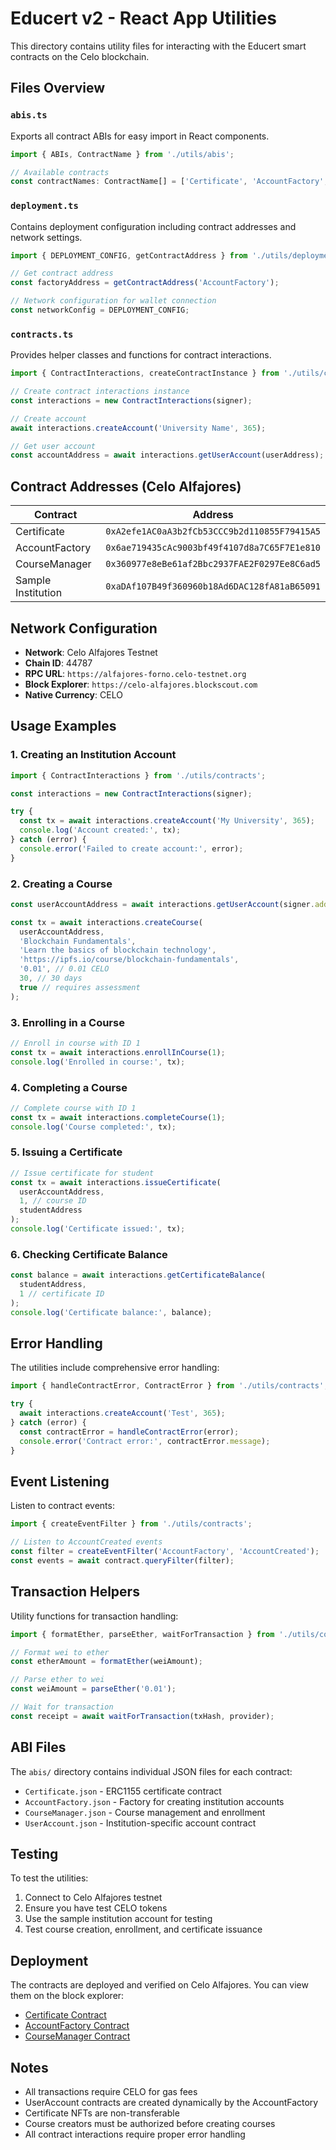 # Educert v2 - React App Utilities

This directory contains utility files for interacting with the Educert smart contracts on the Celo blockchain.

## Files Overview

### `abis.ts`
Exports all contract ABIs for easy import in React components.

```typescript
import { ABIs, ContractName } from './utils/abis';

// Available contracts
const contractNames: ContractName[] = ['Certificate', 'AccountFactory', 'CourseManager', 'UserAccount'];
```

### `deployment.ts`
Contains deployment configuration including contract addresses and network settings.

```typescript
import { DEPLOYMENT_CONFIG, getContractAddress } from './utils/deployment';

// Get contract address
const factoryAddress = getContractAddress('AccountFactory');

// Network configuration for wallet connection
const networkConfig = DEPLOYMENT_CONFIG;
```

### `contracts.ts`
Provides helper classes and functions for contract interactions.

```typescript
import { ContractInteractions, createContractInstance } from './utils/contracts';

// Create contract interactions instance
const interactions = new ContractInteractions(signer);

// Create account
await interactions.createAccount('University Name', 365);

// Get user account
const accountAddress = await interactions.getUserAccount(userAddress);
```

## Contract Addresses (Celo Alfajores)

| Contract | Address |
|----------|---------|
| Certificate | `0xA2efe1AC0aA3b2fCb53CCC9b2d110855F79415A5` |
| AccountFactory | `0x6ae719435cAc9003bf49f4107d8a7C65F7E1e810` |
| CourseManager | `0x360977e8eBe61af2Bbc2937FAE2F0297Ee8C6ad5` |
| Sample Institution | `0xaDAf107B49f360960b18Ad6DAC128fA81aB65091` |

## Network Configuration

- **Network**: Celo Alfajores Testnet
- **Chain ID**: 44787
- **RPC URL**: `https://alfajores-forno.celo-testnet.org`
- **Block Explorer**: `https://celo-alfajores.blockscout.com`
- **Native Currency**: CELO

## Usage Examples

### 1. Creating an Institution Account

```typescript
import { ContractInteractions } from './utils/contracts';

const interactions = new ContractInteractions(signer);

try {
  const tx = await interactions.createAccount('My University', 365);
  console.log('Account created:', tx);
} catch (error) {
  console.error('Failed to create account:', error);
}
```

### 2. Creating a Course

```typescript
const userAccountAddress = await interactions.getUserAccount(signer.address);

const tx = await interactions.createCourse(
  userAccountAddress,
  'Blockchain Fundamentals',
  'Learn the basics of blockchain technology',
  'https://ipfs.io/course/blockchain-fundamentals',
  '0.01', // 0.01 CELO
  30, // 30 days
  true // requires assessment
);
```

### 3. Enrolling in a Course

```typescript
// Enroll in course with ID 1
const tx = await interactions.enrollInCourse(1);
console.log('Enrolled in course:', tx);
```

### 4. Completing a Course

```typescript
// Complete course with ID 1
const tx = await interactions.completeCourse(1);
console.log('Course completed:', tx);
```

### 5. Issuing a Certificate

```typescript
// Issue certificate for student
const tx = await interactions.issueCertificate(
  userAccountAddress,
  1, // course ID
  studentAddress
);
console.log('Certificate issued:', tx);
```

### 6. Checking Certificate Balance

```typescript
const balance = await interactions.getCertificateBalance(
  studentAddress,
  1 // certificate ID
);
console.log('Certificate balance:', balance);
```

## Error Handling

The utilities include comprehensive error handling:

```typescript
import { handleContractError, ContractError } from './utils/contracts';

try {
  await interactions.createAccount('Test', 365);
} catch (error) {
  const contractError = handleContractError(error);
  console.error('Contract error:', contractError.message);
}
```

## Event Listening

Listen to contract events:

```typescript
import { createEventFilter } from './utils/contracts';

// Listen to AccountCreated events
const filter = createEventFilter('AccountFactory', 'AccountCreated');
const events = await contract.queryFilter(filter);
```

## Transaction Helpers

Utility functions for transaction handling:

```typescript
import { formatEther, parseEther, waitForTransaction } from './utils/contracts';

// Format wei to ether
const etherAmount = formatEther(weiAmount);

// Parse ether to wei
const weiAmount = parseEther('0.01');

// Wait for transaction
const receipt = await waitForTransaction(txHash, provider);
```

## ABI Files

The `abis/` directory contains individual JSON files for each contract:

- `Certificate.json` - ERC1155 certificate contract
- `AccountFactory.json` - Factory for creating institution accounts
- `CourseManager.json` - Course management and enrollment
- `UserAccount.json` - Institution-specific account contract

## Testing

To test the utilities:

1. Connect to Celo Alfajores testnet
2. Ensure you have test CELO tokens
3. Use the sample institution account for testing
4. Test course creation, enrollment, and certificate issuance

## Deployment

The contracts are deployed and verified on Celo Alfajores. You can view them on the block explorer:

- [Certificate Contract](https://celo-alfajores.blockscout.com/address/0xA2efe1AC0aA3b2fCb53CCC9b2d110855F79415A5)
- [AccountFactory Contract](https://celo-alfajores.blockscout.com/address/0x6ae719435cAc9003bf49f4107d8a7C65F7E1e810)
- [CourseManager Contract](https://celo-alfajores.blockscout.com/address/0x360977e8eBe61af2Bbc2937FAE2F0297Ee8C6ad5)

## Notes

- All transactions require CELO for gas fees
- UserAccount contracts are created dynamically by the AccountFactory
- Certificate NFTs are non-transferable
- Course creators must be authorized before creating courses
- All contract interactions require proper error handling 